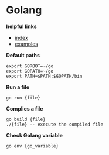 Golang
======

**helpful links**
* [index](https://golang.org/)
* [examples](https://github.com/adonovan/gopl.io)

**Default paths**
```
export GOROOT=~/go
export GOPATH=~/go
export PATH=$PATH:$GOPATH/bin
```

**Run a file**
```
go run {file}
```

**Complies a file**
```
go build {file}
./{file} -- execute the compiled file
```

**Check Golang variable**
```
go env {go_variable}
```
